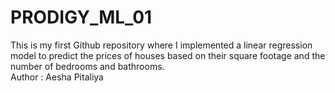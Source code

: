 # PRODIGY_ML_01
This is my first Github repository where I implemented a linear regression model to predict the prices of houses based on their square footage and the number of bedrooms and bathrooms.
<br>
Author : Aesha Pitaliya
